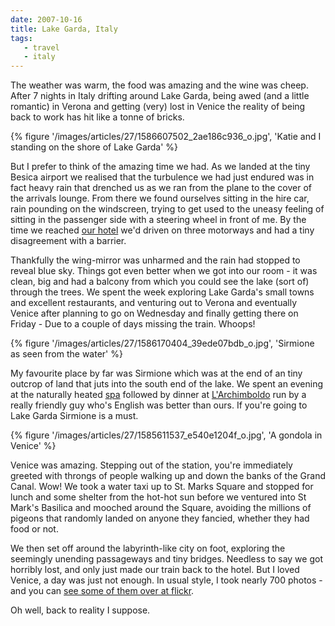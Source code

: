 ```yaml
---
date: 2007-10-16
title: Lake Garda, Italy
tags:
   - travel
   - italy
---
```


The weather was warm, the food was amazing and the wine was cheep. After 7 nights in Italy drifting around Lake Garda, being awed (and a little romantic) in Verona and getting (very) lost in Venice the reality of being back to work has hit like a tonne of bricks. 

{% figure '/images/articles/27/1586607502_2ae186c936_o.jpg', 'Katie and I standing on the shore of Lake Garda' %}

But I prefer to think of the amazing time we had. As we landed at the tiny Besica airport we realised that the turbulence we had just endured was in fact heavy rain that drenched us as we ran from the plane to the cover of the arrivals lounge. From there we found ourselves sitting in the hire car, rain pounding on the windscreen, trying to get used to the uneasy feeling of sitting in the passenger side with a steering wheel in front of me. By the time we reached [our hotel](//www.mistralhotels.it/admiral.htm) we'd driven on three motorways and had a tiny disagreement with a barrier. 

Thankfully the wing-mirror was unharmed and the rain had stopped to reveal blue sky. Things got even better when we got into our room - it was clean, big and had a balcony from which you could see the lake (sort of) through the trees. We spent the week exploring Lake Garda's small towns and excellent restaurants, and venturing out to Verona and eventually Venice after planning to go on Wednesday and finally getting there on Friday - Due to a couple of days missing the train. Whoops! 

{% figure '/images/articles/27/1586170404_39ede07bdb_o.jpg', 'Sirmione as seen from the water' %}

My favourite place by far was Sirmione which was at the end of an tiny outcrop of land that juts into the south end of the lake. We spent an evening at the naturally heated [spa](//www.termedisirmione.it/tds/en/homepage.html) followed by dinner at [L'Archimboldo](//www.ristorantearcimboldo.com/) run by a really friendly guy who's English was better than ours. If you're going to Lake Garda Sirmione is a must. 

{% figure '/images/articles/27/1585611537_e540e1204f_o.jpg', 'A gondola in Venice' %}

Venice was amazing. Stepping out of the station, you're immediately greeted with throngs of people walking up and down the banks of the Grand Canal. Wow! We took a water taxi up to St. Marks Square and stopped for lunch and some shelter from the hot-hot sun before we ventured into St Mark's Basilica and mooched around the Square, avoiding the millions of pigeons that randomly landed on anyone they fancied, whether they had food or not. 

We then set off around the labyrinth-like city on foot, exploring the seemingly unending passageways and tiny bridges. Needless to say we got horribly lost, and only just made our train back to the hotel. But I loved Venice, a day was just not enough. In usual style, I took nearly 700 photos - and you can [see some of them over at flickr](//www.flickr.com/photos/roobottom/sets/72157602449502521/). 

Oh well, back to reality I suppose.